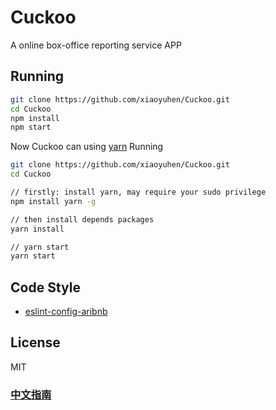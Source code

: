 # Cuckoo

A online box-office reporting service APP

## Running

``` bash
git clone https://github.com/xiaoyuhen/Cuckoo.git
cd Cuckoo
npm install
npm start
```

Now Cuckoo can using [yarn](https://github.com/yarnpkg/yarn) Running

``` bash
git clone https://github.com/xiaoyuhen/Cuckoo.git
cd Cuckoo

// firstly: install yarn, may require your sudo privilege
npm install yarn -g

// then install depends packages
yarn install

// yarn start
yarn start

```

## Code Style

* [eslint-config-aribnb](https://github.com/airbnb/javascript/tree/master/packages/eslint-config-airbnb)

## License

MIT

### [中文指南](README_CN.md)